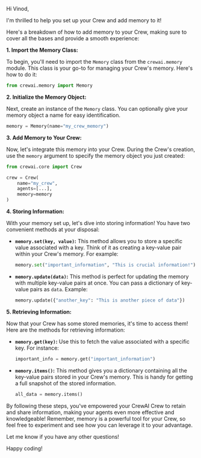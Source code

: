 Hi Vinod,

I'm thrilled to help you set up your Crew and add memory to it! 

Here's a breakdown of how to add memory to your Crew, making sure to cover all the bases and provide a smooth experience:

**1.  Import the Memory Class:**

To begin, you'll need to import the `Memory` class from the `crewai.memory` module. This class is your go-to for managing your Crew's memory. Here's how to do it:

```python
from crewai.memory import Memory
```

**2.  Initialize the Memory Object:**

Next, create an instance of the `Memory` class. You can optionally give your memory object a name for easy identification.

```python
memory = Memory(name="my_crew_memory") 
```

**3.  Add Memory to Your Crew:**

Now, let's integrate this memory into your Crew. During the Crew's creation, use the `memory` argument to specify the memory object you just created:

```python
from crewai.core import Crew

crew = Crew(
    name="my_crew",
    agents=[...], 
    memory=memory  
)
```

**4.  Storing Information:**

With your memory set up, let's dive into storing information! You have two convenient methods at your disposal:

*   **`memory.set(key, value)`:**  This method allows you to store a specific value associated with a key. Think of it as creating a key-value pair within your Crew's memory. For example:

    ```python
    memory.set("important_information", "This is crucial information!") 
    ```

*   **`memory.update(data)`:** This method is perfect for updating the memory with multiple key-value pairs at once. You can pass a dictionary of key-value pairs as `data`. Example:

    ```python
    memory.update({"another_key": "This is another piece of data"}) 
    ```

**5.  Retrieving Information:**

Now that your Crew has some stored memories, it's time to access them! Here are the methods for retrieving information:

*   **`memory.get(key)`:**  Use this to fetch the value associated with a specific key. For instance:

    ```python
    important_info = memory.get("important_information")
    ```

*   **`memory.items()`:**  This method gives you a dictionary containing all the key-value pairs stored in your Crew's memory.  This is handy for getting a full snapshot of the stored information.

    ```python
    all_data = memory.items() 
    ```

By following these steps, you've empowered your CrewAI Crew to retain and share information, making your agents even more effective and knowledgeable! Remember, memory is a powerful tool for your Crew, so feel free to experiment and see how you can leverage it to your advantage. 

Let me know if you have any other questions! 

Happy coding!